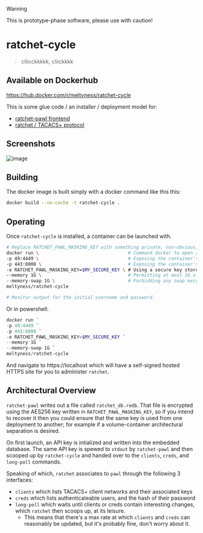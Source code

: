 > [!WARNING]
> This is prototype-phase software, please use with caution!

# ratchet-cycle
> cliicckkkkk, cliickkkk

## Available on Dockerhub
https://hub.docker.com/r/meltyness/ratchet-cycle

This is some glue code / an installer / deployment model for:

- [ratchet-pawl frontend](https://github.com/meltyness/ratchet-pawl)
- [ratchet / TACACS+ protocol](https://github.com/meltyness/ratchet)

## Screenshots
![image](https://github.com/user-attachments/assets/68ec4789-749c-4f8e-8e71-4ed594d602c7)

## Building 
The docker image is built simply with a docker command like this this:
``` bash
docker build --no-cache -t ratchet-cycle .
```

## Operating
Once `ratchet-cycle` is installed, a container can be launched with.
``` bash
# Replace RATCHET_PAWL_MASKING_KEY with something private, non-obvious, and permanent.
docker run \                                 # Command docker to open a new container
-p 49:4449 \                                 # Exposing the container's port 4449 as port 49 on the host
-p 443:8000 \                                # Exposing the container's port 8000 as port 443 on the host
-e RATCHET_PAWL_MASKING_KEY=$MY_SECURE_KEY \ # Using a secure key stored in a shell variable, which will be placed into the container environment every start.
--memory 1G \                                # Permitting at most 1G of RAM
--memory-swap 1G \                           # Forbidding any swap exceeding this memory constraint. https://docs.docker.com/engine/containers/resource_constraints/#--memory-swap-details
meltyness/ratchet-cycle

# Monitor output for the initial username and password.
```
Or in powershell:
``` powershell
docker run `
-p 49:4449 `
-p 443:8000 `
-e RATCHET_PAWL_MASKING_KEY=$MY_SECURE_KEY `
--memory 1G `
--memory-swap 1G `
meltyness/ratchet-cycle
```

And navigate to https://localhost which will have a self-signed hosted HTTPS site for you to administer `ratchet`.

## Architectural Overview
`ratchet-pawl` writes out a file called `ratchet_db.redb`. That file is encrypted using the AES256 key written in `RATCHET_PAWL_MASKING_KEY`, so if you intend to recover it then you could ensure that the same key is used from one deployment to another; for example if a volume-container architectural separation is desired.

On first launch, an API key is intialized and written into the embedded database. The same API key is spewed to `stdout` by `ratchet-pawl` and then scooped up by `ratchet-cycle` and handed over to the `clients`, `creds`, and `long-poll` commands.

Speaking of which, `ratchet` associates to `pawl` through the following 3 interfaces:
- `clients` which lists TACACS+ client networks and their associated keys
- `creds` which lists authenticateable users, and the hash of their password
- `long-poll` which waits until clients or creds contain interesting changes, which `ratchet` then scoops up, at its leisure.
  - This means that there's a max rate at which `clients` and `creds` can reasonably be updated, but it's probably fine, don't worry about it.
